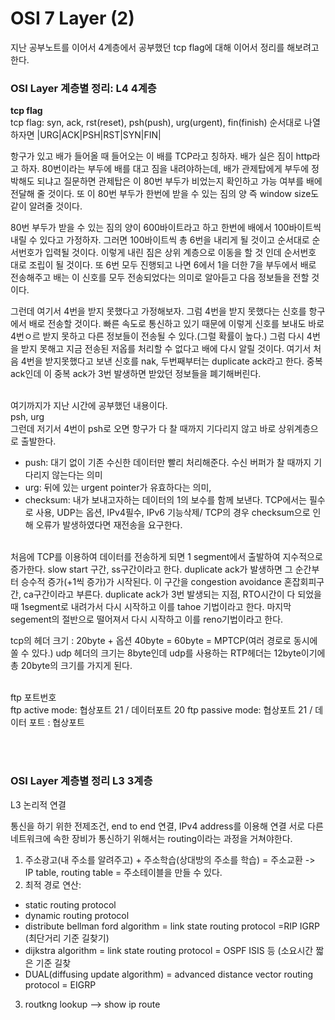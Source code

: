 <h1>OSI 7 Layer (2)</h1>

지난 공부노트를 이어서 4계층에서 공부했던 tcp flag에 대해 이어서 정리를 해보려고 한다.

<h3>OSI Layer 계층별 정리: L4 4계층</h3>

**tcp flag** <br>
tcp flag: syn, ack, rst(reset), psh(push), urg(urgent), fin(finish)
순서대로 나열하자면 |URG|ACK|PSH|RST|SYN|FIN|

항구가 있고 배가 들어올 때 들어오는 이 배를 TCP라고 칭하자.
배가 실은 짐이 http라고 하자.
80번이라는 부두에 배를 대고 짐을 내려야하는데, 배가 관제탑에게 부두에 정박해도 되냐고 질문하면 관제탑은 이 80번 부두가 비었는지 확인하고 가능 여부를 배에 전달해 줄 것이다.
또 이 80번 부두가 한번에 받을 수 있는 짐의 양 즉 window size도 같이 알려줄 것이다.

80번 부두가 받을 수 있는 짐의 양이 600바이트라고 하고 한번에 배에서 100바이트씩 내릴 수 있다고 가정하자.
그러면 100바이트씩 총 6번을 내리게 될 것이고 순서대로 순서번호가 입력될 것이다.
이렇게 내린 짐은 상위 계층으로 이동을 할 것 인데 순서번호 대로 조립이 될 것이다.
또 6번 모두 진행되고 나면 6에서 1을 더한 7을 부두에서 배로 전송해주고 배는 이 신호를 모두 전송되었다는 의미로 알아듣고 다음 정보들을 전할 것이다.

그런데 여기서 4번을 받지 못했다고 가정해보자.
그럼 4번을 받지 못했다는 신호를 항구에서 배로 전송할 것이다.
빠른 속도로 통신하고 있기 때문에 이렇게 신호를 보내도 바로 4번ㅇ르 받지 못하고 다른 정보들이 전송될 수 있다.(그럴 확률이 높다.)
그럼 다시 4번을 받지 못해고 지금 전송된 저옵를 처리할 수 없다고 배에 다시 알릴 것이다.
여기서 처음 4번을 받지못했다고 보낸 신호를 nak, 두번째부터는 duplicate ack라고 한다.
중복 ack인데 이 중복 ack가 3번 발생하면 받았던 정보들을 폐기해버린다.

<br>
여기까지가 지난 시간에 공부했던 내용이다.

<br>
psh, urg <br>
그런데 저기서 4번이 psh로 오면 항구가 다 찰 때까지 기다리지 않고 바로 상위계층으로 출발한다.

* push: 대기 없이 기존 수신한 데이터만 빨리 처리해준다. 수신 버퍼가 찰 때까지 기다리지 않는다는 의미
* urg: 뒤에 있는 urgent pointer가 유효하다는 의미, 
* checksum: 내가 보내고자하는 데이터의 1의 보수를 함께 보낸다. TCP에서는 필수로 사용, UDP는 옵션, IPv4필수, IPv6 기능삭제/ TCP의 경우 checksum으로 인해 오류가 발생하였다면 재전송을 요구한다.

<br>
처음에 TCP를 이용하여 데이터를 전송하게 되면 1 segment에서 출발하여 지수적으로 증가한다.
slow start 구간, ss구간이라고 한다.
duplicate ack가 발생하면 그 순간부터 승수적 증가(+1씩 증가)가 시작된다.
이 구간을 congestion avoidance 혼잡회피구간, ca구간이라고 부른다.
duplicate ack가 3번 발생되는 지점, RTO시간이 다 되었을 때 1segment로 내려가서 다시 시작하고 이를 tahoe 기법이라고 한다.
마지막 segement의 절반으로 떨어져서 다시 시작하고 이를 reno기법이라고 한다.

<br>

tcp의 헤더 크기 : 20byte + 옵션 40byte = 60byte = MPTCP(여러 경로로 동시에 쏠 수 있다.)
udp 헤더의 크기는 8byte인데 udp를 사용하는 RTP헤더는 12byte이기에 총 20byte의 크기를 가지게 된다.

<br>
ftp 포트번호 <br>
ftp active mode: 협상포트 21 / 데이터포트 20
ftp passive mode: 협상포트 21 / 데이터 포트 : 협상포트

<br><br>

<h3>OSI Layer 계층별 정리 L3 3계층</h3>
L3 논리적 연결

통신을 하기 위한 전제조건, end to end 연결, IPv4 address를 이용해 연결
서로 다른 네트워크에 속한 장비가 통신하기 위해서는 routing이라는 과정을 거쳐야한다.

1. 주소광고(내 주소를 알려주고) + 주소학습(상대방의 주소를 학습) = 주소교환 -> IP table, routing table = 주소테이블을 만들 수 있다.
2. 최적 경로 연산:
  * static routing protocol
  * dynamic routing protocol
  * distribute bellman ford algorithm = link state routing protocol =RIP IGRP (최단거리 기준 길찾기)
  * dijkstra algorithm = link state routing protocol = OSPF ISIS 등 (소요시간 짧은 기준 길찾
  * DUAL(diffusing update algorithm) = advanced distance vector routing protocol = EIGRP
3. routkng lookup --> show ip route
